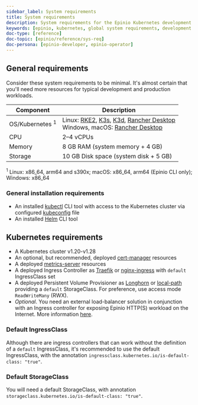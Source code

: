 ```yaml
---
sidebar_label: System requirements
title: System requirements
description: System requirements for the Epinio Kubernetes development environment.
keywords: [epinio, kubernetes, global system requirements, development environment]
doc-type: [reference]
doc-topic: [epinio/reference/sys-req]
doc-persona: [epinio-developer, epinio-operator]
---
```


## General requirements

Consider these system requirements to be minimal.
It's almost certain that you'll need more resources for typical development and production workloads.

| Component | Description |
| --- | --- |
| OS/Kubernetes <sup>1</sup> | Linux: [RKE2](../../installation/other_inst_scenarios/install_epinio_on_rke.md), [K3s](../../installation/other_inst_scenarios/install_epinio_on_k3s.md),   [K3d](../../installation/other_inst_scenarios/install_epinio_on_k3d.md), [Rancher Desktop](../../installation/other_inst_scenarios/install_epinio_on_rancher_desktop.md)<br/>Windows, macOS: [Rancher Desktop](../../installation/other_inst_scenarios/install_epinio_on_rancher_desktop.md) |
| CPU | 2–4 vCPUs |
| Memory | 8 GB RAM (system memory + 4 GB) |
| Storage | 10 GB Disk space (system disk + 5 GB) |

<sup>1</sup> Linux: x86_64, arm64 and s390x; macOS: x86_64, arm64 (Epinio CLI only); Windows: x86_64

### General installation requirements

- An installed [kubectl](https://kubernetes.io/docs/tasks/tools/#kubectl) CLI tool with access to the Kubernetes cluster via configured [kubeconfig](https://kubernetes.io/docs/concepts/configuration/organize-cluster-access-kubeconfig/#the-kubeconfig-environment-variable) file
- An installed [Helm](https://helm.sh/docs/intro/install/) CLI tool

## Kubernetes requirements

- A Kubernetes cluster v1.20-v1.28
- An optional, but recommended, deployed [cert-manager](https://cert-manager.io/docs/installation/helm/) resources
- A deployed [metrics-server](https://github.com/kubernetes-sigs/metrics-server#installation) resources
- A deployed Ingress Controller as [Traefik](https://doc.traefik.io/traefik/getting-started/install-traefik/#use-the-helm-chart)
or [nginx-ingress](https://docs.nginx.com/nginx-ingress-controller/installation/installation-with-helm/) with `default` IngressClass set
- A deployed Persistent Volume Provisioner as [Longhorn](https://longhorn.io)
or [local-path](https://github.com/rancher/local-path-provisioner) providing a `default` StorageClass.
For preference, use access mode `ReadWriteMany` (RWX).
- _Optional_. You need an external load-balancer solution in conjunction with an Ingress controller for exposing Epinio HTTP(S) workload on the Internet.
More information [here](../../howtos/customization/provision_external_ip_for_local_kubernetes).

### Default IngressClass

Although there are ingress controllers that can work without the definition of a `default` IngressClass,
it's recommended to use the default IngressClass, with the annotation `ingressclass.kubernetes.io/is-default-class: "true"`.

### Default StorageClass

You will need a default StorageClass, with annotation `storageclass.kubernetes.io/is-default-class: "true"`.
